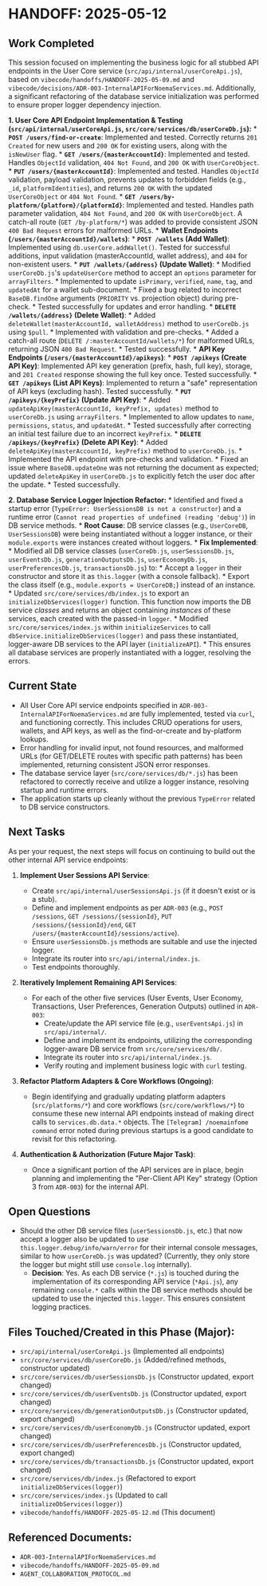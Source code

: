 # HANDOFF: 2025-05-12

## Work Completed

This session focused on implementing the business logic for all stubbed API endpoints in the User Core service (`src/api/internal/userCoreApi.js`), based on `vibecode/handoffs/HANDOFF-2025-05-09.md` and `vibecode/decisions/ADR-003-InternalAPIForNoemaServices.md`. Additionally, a significant refactoring of the database service initialization was performed to ensure proper logger dependency injection.

**1. User Core API Endpoint Implementation & Testing (`src/api/internal/userCoreApi.js`, `src/core/services/db/userCoreDb.js`):**
    *   **`POST /users/find-or-create`**: Implemented and tested. Correctly returns `201 Created` for new users and `200 OK` for existing users, along with the `isNewUser` flag.
    *   **`GET /users/{masterAccountId}`**: Implemented and tested. Handles `ObjectId` validation, `404 Not Found`, and `200 OK` with `UserCoreObject`.
    *   **`PUT /users/{masterAccountId}`**: Implemented and tested. Handles `ObjectId` validation, payload validation, prevents updates to forbidden fields (e.g., `_id`, `platformIdentities`), and returns `200 OK` with the updated `UserCoreObject` or `404 Not Found`.
    *   **`GET /users/by-platform/{platform}/{platformId}`**: Implemented and tested. Handles path parameter validation, `404 Not Found`, and `200 OK` with `UserCoreObject`. A catch-all route (`GET /by-platform/*`) was added to provide consistent JSON `400 Bad Request` errors for malformed URLs.
    *   **Wallet Endpoints (`/users/{masterAccountId}/wallets`)**:
        *   **`POST /wallets` (Add Wallet)**: Implemented using `db.userCore.addWallet()`. Tested for successful additions, input validation (masterAccountId, wallet address), and `404` for non-existent users.
        *   **`PUT /wallets/{address}` (Update Wallet)**:
            *   Modified `userCoreDb.js`'s `updateUserCore` method to accept an `options` parameter for `arrayFilters`.
            *   Implemented to update `isPrimary`, `verified`, `name`, `tag`, and `updatedAt` for a wallet sub-document.
            *   Fixed a bug related to incorrect `BaseDB.findOne` arguments (`PRIORITY` vs. projection object) during pre-check.
            *   Tested successfully for updates and error handling.
        *   **`DELETE /wallets/{address}` (Delete Wallet)**:
            *   Added `deleteWallet(masterAccountId, walletAddress)` method to `userCoreDb.js` using `$pull`.
            *   Implemented with validation and pre-checks.
            *   Added a catch-all route (`DELETE /:masterAccountId/wallets/*`) for malformed URLs, returning JSON `400 Bad Request`.
            *   Tested successfully.
    *   **API Key Endpoints (`/users/{masterAccountId}/apikeys`)**:
        *   **`POST /apikeys` (Create API Key)**: Implemented API key generation (prefix, hash, full key), storage, and `201 Created` response showing the full key once. Tested successfully.
        *   **`GET /apikeys` (List API Keys)**: Implemented to return a "safe" representation of API keys (excluding hash). Tested successfully.
        *   **`PUT /apikeys/{keyPrefix}` (Update API Key)**:
            *   Added `updateApiKey(masterAccountId, keyPrefix, updates)` method to `userCoreDb.js` using `arrayFilters`.
            *   Implemented to allow updates to `name`, `permissions`, `status`, and `updatedAt`.
            *   Tested successfully after correcting an initial test failure due to an incorrect `keyPrefix`.
        *   **`DELETE /apikeys/{keyPrefix}` (Delete API Key)**:
            *   Added `deleteApiKey(masterAccountId, keyPrefix)` method to `userCoreDb.js`.
            *   Implemented the API endpoint with pre-checks and validation.
            *   Fixed an issue where `BaseDB.updateOne` was not returning the document as expected; updated `deleteApiKey` in `userCoreDb.js` to explicitly fetch the user doc after the update.
            *   Tested successfully.

**2. Database Service Logger Injection Refactor:**
    *   Identified and fixed a startup error (`TypeError: UserSessionsDB is not a constructor`) and a runtime error (`Cannot read properties of undefined (reading 'debug')`) in DB service methods.
    *   **Root Cause**: DB service classes (e.g., `UserCoreDB`, `UserSessionsDB`) were being instantiated without a logger instance, or their `module.exports` were instances created without loggers.
    *   **Fix Implemented**:
        *   Modified all DB service classes (`userCoreDb.js`, `userSessionsDb.js`, `userEventsDb.js`, `generationOutputsDb.js`, `userEconomyDb.js`, `userPreferencesDb.js`, `transactionsDb.js`) to:
            *   Accept a `logger` in their constructor and store it as `this.logger` (with a console fallback).
            *   Export the class itself (e.g., `module.exports = UserCoreDB;`) instead of an instance.
        *   Updated `src/core/services/db/index.js` to export an `initializeDbServices(logger)` function. This function now imports the DB service *classes* and returns an object containing *instances* of these services, each created with the passed-in `logger`.
        *   Modified `src/core/services/index.js` within `initializeServices` to call `dbService.initializeDbServices(logger)` and pass these instantiated, logger-aware DB services to the API layer (`initializeAPI`).
    *   This ensures all database services are properly instantiated with a logger, resolving the errors.

## Current State

*   All User Core API service endpoints specified in `ADR-003-InternalAPIForNoemaServices.md` are fully implemented, tested via `curl`, and functioning correctly. This includes CRUD operations for users, wallets, and API keys, as well as the find-or-create and by-platform lookups.
*   Error handling for invalid input, not found resources, and malformed URLs (for GET/DELETE routes with specific path patterns) has been implemented, returning consistent JSON error responses.
*   The database service layer (`src/core/services/db/*.js`) has been refactored to correctly receive and utilize a logger instance, resolving startup and runtime errors.
*   The application starts up cleanly without the previous `TypeError` related to DB service constructors.

## Next Tasks

As per your request, the next steps will focus on continuing to build out the other internal API service endpoints:

1.  **Implement User Sessions API Service**:
    *   Create `src/api/internal/userSessionsApi.js` (if it doesn't exist or is a stub).
    *   Define and implement endpoints as per `ADR-003` (e.g., `POST /sessions`, `GET /sessions/{sessionId}`, `PUT /sessions/{sessionId}/end`, `GET /users/{masterAccountId}/sessions/active`).
    *   Ensure `userSessionsDb.js` methods are suitable and use the injected logger.
    *   Integrate its router into `src/api/internal/index.js`.
    *   Test endpoints thoroughly.

2.  **Iteratively Implement Remaining API Services**:
    *   For each of the other five services (User Events, User Economy, Transactions, User Preferences, Generation Outputs) outlined in `ADR-003`:
        *   Create/update the API service file (e.g., `userEventsApi.js`) in `src/api/internal/`.
        *   Define and implement its endpoints, utilizing the corresponding logger-aware DB service from `src/core/services/db/`.
        *   Integrate its router into `src/api/internal/index.js`.
        *   Verify routing and implement business logic with `curl` testing.

3.  **Refactor Platform Adapters & Core Workflows (Ongoing)**:
    *   Begin identifying and gradually updating platform adapters (`src/platforms/*`) and core workflows (`src/core/workflows/*`) to consume these new internal API endpoints instead of making direct calls to `services.db.data.*` objects. The `[Telegram] /noemainfome command` error noted during previous startups is a good candidate to revisit for this refactoring.

4.  **Authentication & Authorization (Future Major Task)**:
    *   Once a significant portion of the API services are in place, begin planning and implementing the "Per-Client API Key" strategy (Option 3 from `ADR-003`) for the internal API.

## Open Questions

*   Should the other DB service files (`userSessionsDb.js`, etc.) that now accept a logger also be updated to *use* `this.logger.debug/info/warn/error` for their internal console messages, similar to how `userCoreDb.js` was updated? (Currently, they only store the logger but might still use `console.log` internally).
    *   **Decision**: Yes. As each DB service (`*.js`) is touched during the implementation of its corresponding API service (`*Api.js`), any remaining `console.*` calls within the DB service methods should be updated to use the injected `this.logger`. This ensures consistent logging practices.

## Files Touched/Created in this Phase (Major):
*   `src/api/internal/userCoreApi.js` (Implemented all endpoints)
*   `src/core/services/db/userCoreDb.js` (Added/refined methods, constructor updated)
*   `src/core/services/db/userSessionsDb.js` (Constructor updated, export changed)
*   `src/core/services/db/userEventsDb.js` (Constructor updated, export changed)
*   `src/core/services/db/generationOutputsDb.js` (Constructor updated, export changed)
*   `src/core/services/db/userEconomyDb.js` (Constructor updated, export changed)
*   `src/core/services/db/userPreferencesDb.js` (Constructor updated, export changed)
*   `src/core/services/db/transactionsDb.js` (Constructor updated, export changed)
*   `src/core/services/db/index.js` (Refactored to export `initializeDbServices(logger)`)
*   `src/core/services/index.js` (Updated to call `initializeDbServices(logger)`)
*   `vibecode/handoffs/HANDOFF-2025-05-12.md` (This document)

## Referenced Documents:
*   `ADR-003-InternalAPIForNoemaServices.md`
*   `vibecode/handoffs/HANDOFF-2025-05-09.md`
*   `AGENT_COLLABORATION_PROTOCOL.md` 